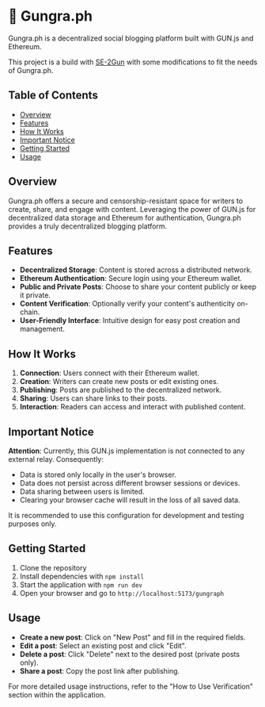 # 📝 Gungra.ph

Gungra.ph is a decentralized social blogging platform built with GUN.js and Ethereum.

This project is a build with [SE-2Gun](https://github.com/scobru/SE-2Gun) with some modifications to fit the needs of Gungra.ph.

## Table of Contents

- [Overview](#overview)
- [Features](#features)
- [How It Works](#how-it-works)
- [Important Notice](#important-notice)
- [Getting Started](#getting-started)
- [Usage](#usage)

## Overview

Gungra.ph offers a secure and censorship-resistant space for writers to create, share, and engage with content. Leveraging the power of GUN.js for decentralized data storage and Ethereum for authentication, Gungra.ph provides a truly decentralized blogging platform.

## Features

- **Decentralized Storage**: Content is stored across a distributed network.
- **Ethereum Authentication**: Secure login using your Ethereum wallet.
- **Public and Private Posts**: Choose to share your content publicly or keep it private.
- **Content Verification**: Optionally verify your content's authenticity on-chain.
- **User-Friendly Interface**: Intuitive design for easy post creation and management.

## How It Works

1. **Connection**: Users connect with their Ethereum wallet.
2. **Creation**: Writers can create new posts or edit existing ones.
3. **Publishing**: Posts are published to the decentralized network.
4. **Sharing**: Users can share links to their posts.
5. **Interaction**: Readers can access and interact with published content.

## Important Notice

**Attention**: Currently, this GUN.js implementation is not connected to any external relay. Consequently:

- Data is stored only locally in the user's browser.
- Data does not persist across different browser sessions or devices.
- Data sharing between users is limited.
- Clearing your browser cache will result in the loss of all saved data.

It is recommended to use this configuration for development and testing purposes only.

## Getting Started

1. Clone the repository
2. Install dependencies with `npm install`
3. Start the application with `npm run dev`
4. Open your browser and go to `http://localhost:5173/gungraph`

## Usage

- **Create a new post**: Click on "New Post" and fill in the required fields.
- **Edit a post**: Select an existing post and click "Edit".
- **Delete a post**: Click "Delete" next to the desired post (private posts only).
- **Share a post**: Copy the post link after publishing.

For more detailed usage instructions, refer to the "How to Use Verification" section within the application.
